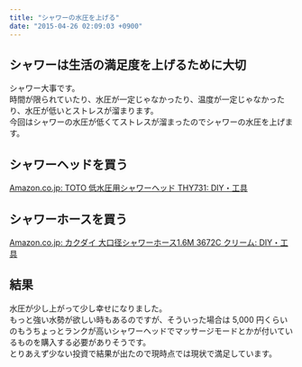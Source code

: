 ```yaml
---
title: "シャワーの水圧を上げる"
date: "2015-04-26 02:09:03 +0900"
---
```


## シャワーは生活の満足度を上げるために大切

シャワー大事です。  
時間が限られていたり、水圧が一定じゃなかったり、温度が一定じゃなかったり、水圧が低いとストレスが溜まります。  
今回はシャワーの水圧が低くてストレスが溜まったのでシャワーの水圧を上げます。

## シャワーヘッドを買う

[Amazon.co.jp: TOTO 低水圧用シャワーヘッド THY731: DIY・工具](http://www.amazon.co.jp/dp/B005GYTU5G)  

## シャワーホースを買う

[Amazon.co.jp: カクダイ 大口径シャワーホース1.6M 3672C クリーム: DIY・工具](http://www.amazon.co.jp/dp/B001ULBQDI)  

## 結果

水圧が少し上がって少し幸せになりました。  
もっと強い水勢が欲しい時もあるのですが、そういった場合は 5,000 円くらいのもうちょっとランクが高いシャワーヘッドでマッサージモードとかが付いているものを購入する必要がありそうです。  
とりあえず少ない投資で結果が出たので現時点では現状で満足しています。
